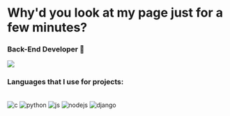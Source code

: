 # Why'd you look at my page just for a few minutes?

### Back-End Developer 👾

<picture>
<source 
  srcset="https://github-readme-stats.vercel.app/api?username=jjjor&show_icons=true&theme=tokyonight"
  media="(prefers-color-scheme: dark"
/>
<source
  srcset="https://github-readme-stats.vercel.app/api?username=jjjor&show_icons=true"
  media="(prefers-color-scheme: light), (prefers-color-scheme: no-preference)"
/>
<img src="https://github-readme-stats.vercel.app/api?username=jjjor_icons=true" />
</picture>

### Languages that I use for projects:

<div style='display: inline_block'><br/>
  <img align='center' alt='c' src='https://img.shields.io/badge/C%2B%2B-00599C?style=for-the-badge&logo=c%2B%2B&logoColor=white'/>
  <img align='center' alt='python' src='https://img.shields.io/badge/Python-14354C?style=for-the-badge&logo=python&logoColor=white'/>
  <img align='center' alt='js' src='https://img.shields.io/badge/JavaScript-323330?style=for-the-badge&logo=javascript&logoColor=F7DF1Ek'/>
  <img align='center' alt='nodejs' src='https://img.shields.io/badge/Node.js-43853D?style=for-the-badge&logo=node.js&logoColor=white'/>
  <img align='center' alt='django' src='https://img.shields.io/badge/Django-092E20?style=for-the-badge&logo=django&logoColor=white'/>
</div>  
